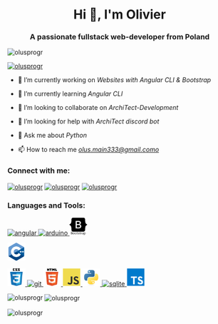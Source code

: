 <h1 align="center">Hi 👋, I'm Olivier</h1>
<h3 align="center">A passionate fullstack web-developer from Poland</h3>

<p align="left"> <img src="https://komarev.com/ghpvc/?username=olusprogr&label=Profile%20views&color=0e75b6&style=flat" alt="olusprogr" /> </p>

<p align="left"> <a href="https://github.com/ryo-ma/github-profile-trophy"><img src="https://github-profile-trophy.vercel.app/?username=olusprogr" alt="olusprogr" /></a> </p>

- 🔭 I’m currently working on *Websites with Angular CLI & Bootstrap*

- 🌱 I’m currently learning *Angular CLI*

- 👯 I’m looking to collaborate on *ArchiTect-Development*

- 🤝 I’m looking for help with *ArchiTect discord bot*

- 💬 Ask me about *Python*

- 📫 How to reach me *olus.main333@gmail.como*

<h3 align="left">Connect with me:</h3>
<p align="left">
<a href="https://fb.com/olusprogr" target="blank"><img align="center" src="https://raw.githubusercontent.com/rahuldkjain/github-profile-readme-generator/master/src/images/icons/Social/facebook.svg" alt="olusprogr" height="30" width="40" /></a>
<a href="https://instagram.com/olusprogr" target="blank"><img align="center" src="https://raw.githubusercontent.com/rahuldkjain/github-profile-readme-generator/master/src/images/icons/Social/instagram.svg" alt="olusprogr" height="30" width="40" /></a>
<a href="https://discord.gg/olusprogr" target="blank"><img align="center" src="https://raw.githubusercontent.com/rahuldkjain/github-profile-readme-generator/master/src/images/icons/Social/discord.svg" alt="olusprogr" height="30" width="40" /></a>
</p>

<h3 align="left">Languages and Tools:</h3>
<p align="left"> <a href="https://angular.io" target="_blank" rel="noreferrer"> <img src="https://angular.io/assets/images/logos/angular/angular.svg" alt="angular" width="40" height="40"/> </a> <a href="https://www.arduino.cc/" target="_blank" rel="noreferrer"> <img src="https://cdn.worldvectorlogo.com/logos/arduino-1.svg" alt="arduino" width="40" height="40"/> </a> <a href="https://getbootstrap.com" target="_blank" rel="noreferrer"> <img src="https://raw.githubusercontent.com/devicons/devicon/master/icons/bootstrap/bootstrap-plain-wordmark.svg" alt="bootstrap" width="40" height="40"/> </a> <p align="left"> <a href="https://www.w3schools.com/cpp/" target="_blank" rel="noreferrer"> <img src="https://raw.githubusercontent.com/devicons/devicon/master/icons/cplusplus/cplusplus-original.svg" alt="cplusplus" width="40" height="40"/> </a> </p> <a href="https://www.w3schools.com/css/" target="_blank" rel="noreferrer"> <img src="https://raw.githubusercontent.com/devicons/devicon/master/icons/css3/css3-original-wordmark.svg" alt="css3" width="40" height="40"/> </a> <a href="https://git-scm.com/" target="_blank" rel="noreferrer"> <img src="https://www.vectorlogo.zone/logos/git-scm/git-scm-icon.svg" alt="git" width="40" height="40"/> </a> <a href="https://www.w3.org/html/" target="_blank" rel="noreferrer"> <img src="https://raw.githubusercontent.com/devicons/devicon/master/icons/html5/html5-original-wordmark.svg" alt="html5" width="40" height="40"/> </a> <a href="https://developer.mozilla.org/en-US/docs/Web/JavaScript" target="_blank" rel="noreferrer"> <img src="https://raw.githubusercontent.com/devicons/devicon/master/icons/javascript/javascript-original.svg" alt="javascript" width="40" height="40"/> </a> <a href="https://www.python.org" target="_blank" rel="noreferrer"> <img src="https://raw.githubusercontent.com/devicons/devicon/master/icons/python/python-original.svg" alt="python" width="40" height="40"/> </a> <a href="https://www.sqlite.org/" target="_blank" rel="noreferrer"> <img src="https://www.vectorlogo.zone/logos/sqlite/sqlite-icon.svg" alt="sqlite" width="40" height="40"/> </a> <a href="https://www.typescriptlang.org/" target="_blank" rel="noreferrer"> <img src="https://raw.githubusercontent.com/devicons/devicon/master/icons/typescript/typescript-original.svg" alt="typescript" width="40" height="40"/> </a> </p>

<p><img align="left" src="https://github-readme-stats.vercel.app/api/top-langs?username=olusprogr&show_icons=true&locale=en&layout=compact" alt="olusprogr" /></p>

<p>&nbsp;<img align="center" src="https://github-readme-stats.vercel.app/api?username=olusprogr&show_icons=true&locale=en" alt="olusprogr" /></p>

<p><img align="center" src="https://github-readme-streak-stats.herokuapp.com/?user=olusprogr&" alt="olusprogr" /></p>
